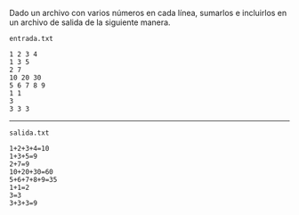 Dado un archivo con varios números en cada línea, sumarlos e incluirlos en un archivo de salida de la siguiente manera.


	entrada.txt

	1 2 3 4
	1 3 5
	2 7
	10 20 30
	5 6 7 8 9
	1 1
	3
	3 3 3

---


	salida.txt
	
	1+2+3+4=10
	1+3+5=9
	2+7=9
	10+20+30=60
	5+6+7+8+9=35
	1+1=2
	3=3
	3+3+3=9
